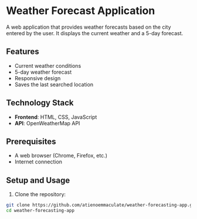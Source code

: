 # Weather Forecast Application

A web application that provides weather forecasts based on the city entered by the user. It displays the current weather and a 5-day forecast.

## Features

- Current weather conditions
- 5-day weather forecast
- Responsive design
- Saves the last searched location

## Technology Stack

- **Frontend**: HTML, CSS, JavaScript
- **API**: OpenWeatherMap API

## Prerequisites

- A web browser (Chrome, Firefox, etc.)
- Internet connection

## Setup and Usage

1. Clone the repository:

```bash
git clone https://github.com/atienoemmaculate/weather-forecasting-app.git
cd weather-forecasting-app
